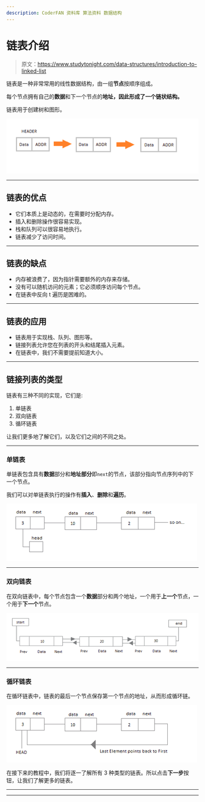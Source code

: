 ```yaml
---
description: CoderFAN 资料库 算法资料 数据结构
---
```


# 链表介绍

> 原文：<https://www.studytonight.com/data-structures/introduction-to-linked-list>

链表是一种非常常用的线性数据结构，由一组**节点**按顺序组成。

每个节点拥有自己的**数据**和下一个节点的**地址，因此形成了一个链状结构。**

链表用于创建树和图形。

![Linear Linked List](img/fe14546bcb50d9b94963f4742859f85f.png)

* * *

## 链表的优点

*   它们本质上是动态的，在需要时分配内存。
*   插入和删除操作很容易实现。
*   栈和队列可以很容易地执行。
*   链表减少了访问时间。

* * *

## 链表的缺点

*   内存被浪费了，因为指针需要额外的内存来存储。
*   没有可以随机访问的元素；它必须顺序访问每个节点。
*   在链表中反向 t 遍历是困难的。

* * *

## 链表的应用

*   链表用于实现栈、队列、图形等。
*   链接列表允许您在列表的开头和结尾插入元素。
*   在链表中，我们不需要提前知道大小。

* * *

## 链接列表的类型

链表有三种不同的实现，它们是:

1.  单链表
2.  双向链表
3.  循环链表

让我们更多地了解它们，以及它们之间的不同之处。

* * *

### 单链表

单链表包含具有**数据**部分和**地址部分**即`next`的节点，该部分指向节点序列中的下一个节点。

我们可以对单链表执行的操作有**插入**、**删除**和**遍历**。

![Linear Linked List](img/dff7f113501d3beded600ed62588735d.png)

* * *

### 双向链表

在双向链表中，每个节点包含一个**数据**部分和两个地址，一个用于**上一个**节点，一个用于**下一个**节点。

![Double Linked List](img/35ff219fd042da27ba59feb30b661936.png)

* * *

### 循环链表

在循环链表中，链表的最后一个节点保存第一个节点的地址，从而形成循环链。

![Circular Linked List](img/7e7dc81039a1ff54760fe2873555de07.png)

在接下来的教程中，我们将逐一了解所有 3 种类型的链表。所以点击**下一步**按钮，让我们了解更多的链表。

* * *

* * *